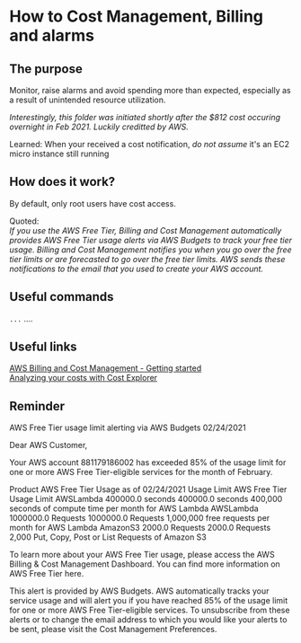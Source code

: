 # How to Cost Management, Billing and alarms

## The purpose
Monitor, raise alarms and avoid spending more than expected, especially as a result of unintended resource utilization.

*Interestingly, this folder was initiated shortly after the $812 cost occuring overnight in Feb 2021. Luckily creditted by AWS.* 

Learned: When your received a cost notification, *do not assume* it's an EC2 micro instance still running 


## How does it work?
By default, only root users have cost access.

Quoted:  
*If you use the AWS Free Tier, Billing and Cost Management automatically provides AWS Free Tier usage alerts via AWS Budgets to track your free tier usage. Billing and Cost Management notifies you when you go over the free tier limits or are forecasted to go over the free tier limits. AWS sends these notifications to the email that you used to create your AWS account.* 

## Useful commands
`...`  ....  

## Useful links
[AWS Billing and Cost Management - Getting started](https://docs.aws.amazon.com/awsaccountbilling/latest/aboutv2/billing-getting-started.html)  
[Analyzing your costs with Cost Explorer](https://docs.aws.amazon.com/awsaccountbilling/latest/aboutv2/ce-what-is.html)  



## Reminder

AWS Free Tier usage limit alerting via AWS Budgets 	02/24/2021

Dear AWS Customer,

Your AWS account 881179186002 has exceeded 85% of the usage limit for one or more AWS Free Tier-eligible services for the month of February.

Product 	AWS Free Tier Usage as of 02/24/2021 	Usage Limit 	AWS Free Tier Usage Limit
AWSLambda 	400000.0 seconds 	400000.0 seconds 	400,000 seconds of compute time per month for AWS Lambda
AWSLambda 	1000000.0 Requests 	1000000.0 Requests 	1,000,000 free requests per month for AWS Lambda
AmazonS3 	2000.0 Requests 	2000.0 Requests 	2,000 Put, Copy, Post or List Requests of Amazon S3

To learn more about your AWS Free Tier usage, please access the AWS Billing & Cost Management Dashboard. You can find more information on AWS Free Tier here.

This alert is provided by AWS Budgets. AWS automatically tracks your service usage and will alert you if you have reached 85% of the usage limit for one or more AWS Free Tier-eligible services. To unsubscribe from these alerts or to change the email address to which you would like your alerts to be sent, please visit the Cost Management Preferences.
